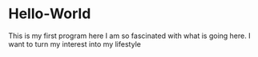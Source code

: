 # Hello-World
This is my first program here
I am so fascinated with what is going here. I want to turn my interest into my lifestyle
